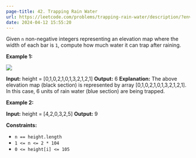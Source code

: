 ```yaml
---
page-title: 42. Trapping Rain Water
url: https://leetcode.com/problems/trapping-rain-water/description/?envType=daily-question&envId=2024-04-12
date: 2024-04-12 15:55:20
---
```

Given `n` non-negative integers representing an elevation map where the width of each bar is `1`, compute how much water it can trap after raining.

**Example 1:**

![](https://assets.leetcode.com/uploads/2018/10/22/rainwatertrap.png)

**Input:** height = \[0,1,0,2,1,0,1,3,2,1,2,1\]
**Output:** 6
**Explanation:** The above elevation map (black section) is represented by array \[0,1,0,2,1,0,1,3,2,1,2,1\]. In this case, 6 units of rain water (blue section) are being trapped.

**Example 2:**

**Input:** height = \[4,2,0,3,2,5\]
**Output:** 9

**Constraints:**

-   `n == height.length`
-   `1 <= n <= 2 * 104`
-   `0 <= height[i] <= 105`
